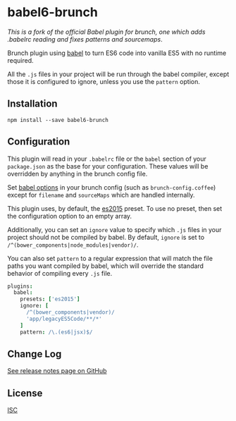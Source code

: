babel6-brunch
=============

*This is a fork of the official Babel plugin for brunch, one which adds .babelrc
reading and fixes patterns and sourcemaps*.

Brunch plugin using [babel](https://github.com/babel/babel) to turn ES6 code
into vanilla ES5 with no runtime required.

All the `.js` files in your project will be run through the babel compiler,
except those it is configured to ignore, unless you use the `pattern` option.

Installation
------------

`npm install --save babel6-brunch`

Configuration
-------------

This plugin will read in your `.babelrc` file or the `babel` section of your
`package.json` as the base for your configuration. These values will be
overridden by anything in the brunch config file.

Set [babel options](https://babeljs.io/docs/usage/options) in your brunch
config (such as `brunch-config.coffee`) except for `filename` and `sourceMaps`
which are handled internally.

This plugin uses, by default, the
[es2015](http://babeljs.io/docs/plugins/preset-es2015/) preset. To use no
preset, then set the configuration option to an empty array.

Additionally, you can set an `ignore` value to specify which `.js` files in
your project should not be compiled by babel. By default, `ignore` is set to
`/^(bower_components|node_modules|vendor)/`.

You can also set `pattern` to a regular expression that will match the file
paths you want compiled by babel, which will override the standard behavior of
compiling every `.js` file.

```coffee
plugins:
  babel:
    presets: ['es2015']
    ignore: [
      /^(bower_components|vendor)/
      'app/legacyES5Code/**/*'
    ]
    pattern: /\.(es6|jsx)$/
```

Change Log
----------
[See release notes page on GitHub](https://github.com/babel/babel-brunch/releases)

License
-------
[ISC](https://raw.github.com/babel/babel-brunch/master/LICENSE)
